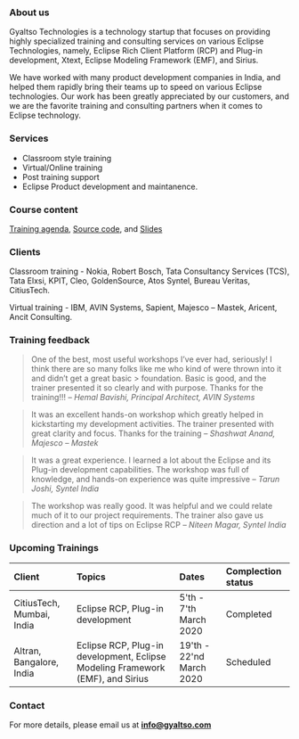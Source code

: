 ### About us

Gyaltso Technologies is a technology startup that focuses on providing highly specialized training and consulting services on various Eclipse Technologies, namely, Eclipse Rich Client Platform (RCP) and Plug-in development, Xtext, Eclipse Modeling Framework (EMF), and Sirius.

We have worked with many product development companies in India, and helped them rapidly bring their teams up to speed on various Eclipse technologies. Our work has been greatly appreciated by our customers, and we are the favorite training and consulting partners when it comes to Eclipse technology.

### Services

- Classroom style training
- Virtual/Online training
- Post training support
- Eclipse Product development and maintanence.

### Course content

[Training agenda](https://github.com/gyaltso/Eclipse-Training-Schedules), [Source code](https://github.com/gyaltso/Eclipse-Training-Sources), and [Slides](https://github.com/gyaltso/Eclipse-Training-Slides)

### Clients

Classroom training - Nokia, Robert Bosch, Tata Consultancy Services (TCS), Tata Elxsi, KPIT, Cleo, GoldenSource, Atos Syntel, Bureau Veritas, CitiusTech.

Virtual training - IBM, AVIN Systems, Sapient, Majesco – Mastek, Aricent, Ancit Consulting.

### Training feedback

> One of the best, most useful workshops I’ve ever had, seriously! I think there are so many folks like me who kind of were thrown into it and didn’t get a great basic > foundation. Basic is good, and the trainer presented it so clearly and with purpose. Thanks for the training!!!
> _– Hemal Bavishi, Principal Architect, AVIN Systems_

> It was an excellent hands-on workshop which greatly helped in kickstarting my development activities. The trainer presented with great clarity and focus. Thanks for the training _– Shashwat Anand, Majesco – Mastek_

> It was a great experience. I learned a lot about the Eclipse and its Plug-in development capabilities. The workshop was full of knowledge, and hands-on experience
> was quite impressive _– Tarun Joshi, Syntel India_

> The workshop was really good. It was helpful and we could relate much of it to our project requirements. The trainer also gave us direction and a lot of tips on Eclipse RCP _– Niteen Magar, Syntel India_

### Upcoming Trainings

| Client                    | Topics                                                                         | Dates                    | Complection status |
| :------------------------ | :----------------------------------------------------------------------------- | :----------------------- | :----------------- |
| CitiusTech, Mumbai, India | Eclipse RCP, Plug-in development                                               | 5'th - 7'th March 2020   | Completed          |
| Altran, Bangalore, India  | Eclipse RCP, Plug-in development, Eclipse Modeling Framework (EMF), and Sirius | 19'th - 22'nd March 2020 | Scheduled          |

### Contact

For more details, please email us at **info@gyaltso.com**
